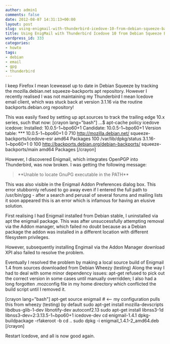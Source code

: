 ```yaml
---
author: admin1
comments: false
date: 2012-08-07 14:31:13+00:00
layout: post
slug: using-enigmail-with-thunderbird-icedove-10-from-debian-squeeze-backports
title: Using EnigMail with Thunderbird Icedove 10 from Debian Squeeze Backports
wordpress_id: 333
categories:
- howto
tags:
- debian
- email
- gpg
- thunderbird
---
```


I keep Firefox I mean Iceweasel up to date in Debian Squeeze by tracking the mozilla.debian.net squeeze-backports apt repository.  However I recently realised I was not maintaining my Thunderbird I mean Icedove email client, which was stuck back at version 3.1.16 via the routine backports.debian.org repository!

This was easily fixed by setting up apt.sources to track the trailing edge 10.x series, such that now:
[crayon lang="bash"]
...$ apt-cache policy icedove
icedove:
  Installed: 10.0.5-1~bpo60+1
  Candidate: 10.0.5-1~bpo60+1
  Version table:
 *** 10.0.5-1~bpo60+1 0
        710 http://mozilla.debian.net/ squeeze-backports/icedove-esr amd64 Packages
        100 /var/lib/dpkg/status
     3.1.16-1~bpo60+1 0
        100 http://backports.debian.org/debian-backports/ squeeze-backports/main amd64 Packages
[/crayon]

However, I discovered Enigmail, which integrates OpenPGP into Thunderbird, was now broken.  I was getting the following message: 


<blockquote>**Unable to locate GnuPG executable in the PATH**</blockquote>


This was also visible in the Enigmail Addon Preferences dialog box.  This error stubbornly refused to go away even if I entered the full path to /usr/bin/gpg - after a search and perusal of several forums and mailing lists it soon appeared this is an error which is infamous for having an elusive solution.

First realising I had Enigmail installed from Debian stable, I uninstalled via apt the enigmail package.  This was after unsuccessfully attempting removal via the Addon manager, which failed no doubt because as a Debian package the addon was installed in a different location with different filesystem privileges.

However, subsequently installing Engimail via the Addon Manager download XPI also failed to resolve the problem.

Eventually I resolved the problem by making a local source build of Enigmail 1.4 from sources downloaded from Debian Wheezy (testing)  Along the way I had to deal with some minor dependency issues: apt-get refused to pick out the correct version in some cases until manually overridden; I also had a long forgotten .mozconfig file in my home directory which conflicted the build script until I removed it.

[crayon lang="bash"]
apt-get source enigmail # <-- my configuration pulls this from wheezy (testing) by default
sudo apt-get install mozilla-devscripts  libdbus-glib-1-dev libnotify-dev autoconf2.13
sudo apt-get install libnss3-1d libnss3-dev=2:3.13.5-1~bpo60+1 icedove-dev
cd enigmail-1.4.1
dpkg-buildpackage -rfakeroot -b
cd ..
sudo dpkg -i enigmail_1.4.1-2_amd64.deb
[/crayon]

Restart Icedove, and all is now good again.

